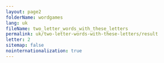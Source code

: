 ```yaml
---
layout: page2
folderName: wordgames
lang: uk
fileName: two_letter_words_with_these_letters
permalink: uk/two-letter-words-with-these-letters/result
letter: 2
sitemap: false
nointernationalization: true   
---
```

